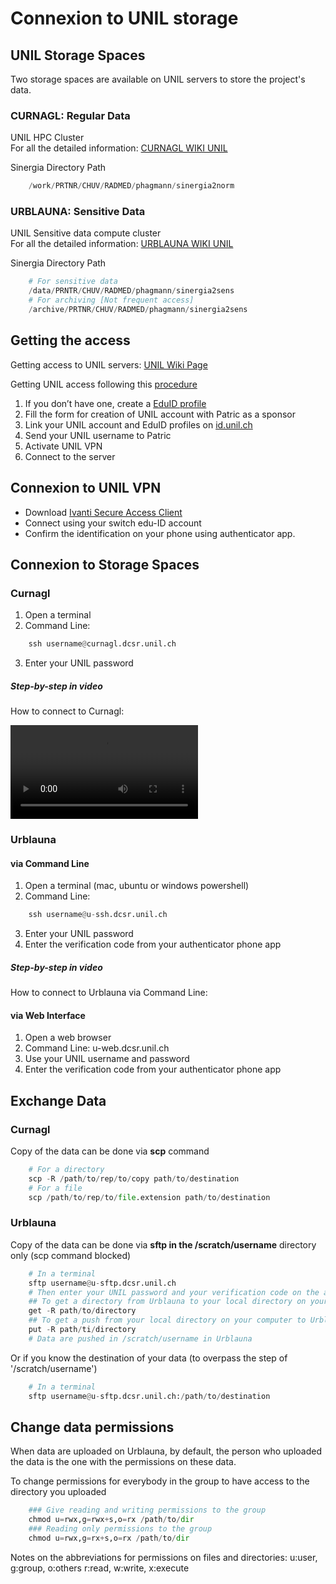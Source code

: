 ﻿


# Connexion to UNIL storage

## UNIL Storage Spaces

Two storage spaces are available on UNIL servers to store the project's data.


### **CURNAGL**: Regular Data

UNIL HPC Cluster    
For all the detailed information: [CURNAGL WIKI UNIL](https://wiki.unil.ch/ci/books/high-performance-computing-hpc/page/curnagl)  

Sinergia Directory Path
```py
	/work/PRTNR/CHUV/RADMED/phagmann/sinergia2norm
```


### **URBLAUNA**:  Sensitive Data   

UNIL Sensitive data compute cluster  
For all the detailed information: [URBLAUNA WIKI UNIL](https://wiki.unil.ch/ci/books/high-performance-computing-hpc/page/urblauna)  

Sinergia Directory Path 
```py
	# For sensitive data
	/data/PRNTR/CHUV/RADMED/phagmann/sinergia2sens
	# For archiving [Not frequent access]
	/archive/PRTNR/CHUV/RADMED/phagmann/sinergia2sens
```


## Getting the access

Getting access to UNIL servers: [UNIL Wiki Page](https://wiki.unil.ch/ci/books/high-performance-computing-hpc/page/how-to-access-the-clusters) 

Getting UNIL access following this [procedure](https://wiki.unil.ch/ci/books/high-performance-computing-hpc/page/providing-access-to-external-collaborators)  
1. If you don’t have one, create a [EduID profile](https://login.eduid.ch/idp/profile/SAML2/Redirect/SSO?execution=e1s2)  
2. Fill the form for creation of UNIL account with Patric as a sponsor  
3. Link your UNIL account and EduID profiles on [id.unil.ch](https://id.unil.ch/)  
4. Send your UNIL username to Patric  
5. Activate UNIL VPN  
6. Connect to the server  


## Connexion to UNIL VPN

- Download [Ivanti Secure Access Client](https://www.ivanti.com/products/secure-unified-client)  
- Connect using your switch edu-ID account  
- Confirm the identification on your phone using authenticator app.


## Connexion to Storage Spaces

### Curnagl  

1. Open a terminal
2. Command Line:

```py
	ssh username@curnagl.dcsr.unil.ch
```

3. Enter your UNIL password


##### Step-by-step in video 

How to connect to Curnagl:

![type:video](./tutos_videos/Tuto_Connexion_Curnagl_UNIL.mp4)


### Urblauna 

#### via Command Line
1. Open a terminal (mac, ubuntu or windows powershell)
2. Command Line:

```py
	ssh username@u-ssh.dcsr.unil.ch
```

3. Enter your UNIL password
4. Enter the verification code from your authenticator phone app


##### Step-by-step in video 

How to connect to Urblauna via Command Line:


#### via Web Interface

1. Open a web browser
2. Command Line:
	u-web.dcsr.unil.ch
3. Use your UNIL username and password
4. Enter the verification code from your authenticator phone app



## Exchange Data

### Curnagl

Copy of the data can be done via **scp** command

```py
	# For a directory
	scp -R /path/to/rep/to/copy path/to/destination
	# For a file 
	scp /path/to/rep/to/file.extension path/to/destination
```

### Urblauna

Copy of the data can be done via **sftp in the /scratch/username** directory only (scp command blocked)

```py
	# In a terminal
	sftp username@u-sftp.dcsr.unil.ch
	# Then enter your UNIL password and your verification code on the authenticator app
	## To get a directory from Urblauna to your local directory on your computer
	get -R path/to/directory
	## To get a push from your local directory on your computer to Urblauna
	put -R path/ti/directory
	# Data are pushed in /scratch/username in Urblauna

```

Or if you know the destination of your data (to overpass the step of '/scratch/username')

```py
	# In a terminal
	sftp username@u-sftp.dcsr.unil.ch:/path/to/destination

```


## Change data permissions

When data are uploaded on Urblauna, by default, the person who uploaded the data is the one with the permissions on these data.

To change permissions for everybody in the group to have access to the directory you uploaded
```py
	### Give reading and writing permissions to the group
	chmod u=rwx,g=rwx+s,o=rx /path/to/dir
	### Reading only permissions to the group
	chmod u=rwx,g=rx+s,o=rx /path/to/dir
```

Notes on the abbreviations for permissions on files and directories:
u:user, g:group, o:others
r:read, w:write, x:execute